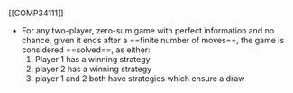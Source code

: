 [[COMP34111]]

- For any two-player, zero-sum game with perfect information and no chance, given it ends after a ==finite number of moves==, the game is considered ==solved==, as either:
	1. Player 1 has a winning strategy
	2. player 2 has a winning strategy
	3. player 1 and 2 both have strategies which ensure a draw